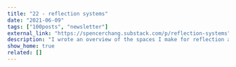 ```yaml
---
title: "22 - reflection systems"
date: "2021-06-09"
tags: ["100posts", "newsletter"]
external_link: "https://spencerchang.substack.com/p/reflection-systems"
description: "I wrote an overview of the spaces I make for reflection and my intention around sharing that broadly. All the tools I use have been templatized and are free for you to try out if you’re curious!"
show_home: true
related: []
---
```

